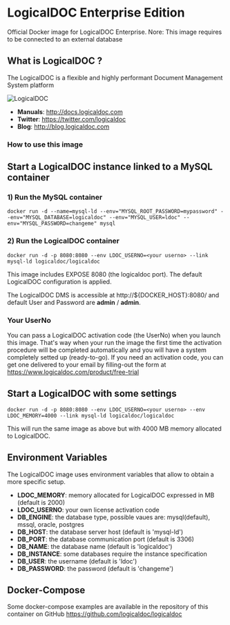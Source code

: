 # LogicalDOC Enterprise Edition
Official Docker image for LogicalDOC Enterprise.
Nore: This image requires to be connected to an external database

## What is LogicalDOC ?
The LogicalDOC is a flexible and highly performant Document Management System platform

![LogicalDOC](https://www.logicaldoc.com/images/assets/LogicalDocWhiteH02-167.png)

* **Manuals**: http://docs.logicaldoc.com
* **Twitter**: https://twitter.com/logicaldoc
* **Blog**: http://blog.logicaldoc.com

### How to use this image

## Start a LogicalDOC instance linked to a MySQL container
### 1) Run the MySQL container
```Shell
docker run -d --name=mysql-ld --env="MYSQL_ROOT_PASSWORD=mypassword" --env="MYSQL_DATABASE=logicaldoc" --env="MYSQL_USER=ldoc" --env="MYSQL_PASSWORD=changeme" mysql
```

### 2) Run the LogicalDOC container
```Shell
docker run -d -p 8080:8080 --env LDOC_USERNO=<your userno> --link mysql-ld logicaldoc/logicaldoc
```

This image includes EXPOSE 8080 (the logicaldoc port). The default LogicalDOC configuration is applied.

The LogicalDOC DMS is accessible at http://${DOCKER_HOST}:8080/ and default User and Password are **admin** / **admin**.

### Your UserNo
You can pass a LogicalDOC activation code (the UserNo) when you launch this image.
That's way when your run the image the first time the activation procedure will be completed automatically and you will have a system completely setted up (ready-to-go).
If you need an activation code, you can get one delivered to your email by filling-out the form at https://www.logicaldoc.com/product/free-trial


## Start a LogicalDOC with some settings
```Shell
docker run -d -p 8080:8080 --env LDOC_USERNO=<your userno> --env LDOC_MEMORY=4000 --link mysql-ld logicaldoc/logicaldoc
```
This will run the same image as above but with 4000 MB memory allocated to LogicalDOC.

## Environment Variables
The LogicalDOC image uses environment variables that allow to obtain a more specific setup.

* **LDOC_MEMORY**: memory allocated for LogicalDOC expressed in MB (default is 2000)
* **LDOC_USERNO**: your own license activation code
* **DB_ENGINE**: the database type, possible vaues are: mysql(default), mssql, oracle, postgres
* **DB_HOST**: the database server host (default is 'mysql-ld')
* **DB_PORT**: the database communication port (default is 3306)
* **DB_NAME**: the database name (default is 'logicaldoc')
* **DB_INSTANCE**: some databases require the instance specification
* **DB_USER**: the username (default is 'ldoc')
* **DB_PASSWORD**: the password (default is 'changeme')

## Docker-Compose
Some docker-compose examples are available in the repository of this container on GitHub https://github.com/logicaldoc/logicaldoc

